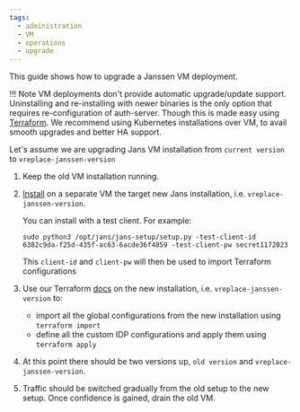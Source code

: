 ```yaml
---
tags:
  - administration
  - VM
  - operations
  - upgrade
---
```


This guide shows how to upgrade a Janssen VM deployment.

!!! Note
    VM deployments don't provide automatic upgrade/update support. 
    Uninstalling and re-installing with newer binaries is the only option that requires re-configuration of auth-server. 
    Though this is made easy using [Terraform](../terraform/README.md). 
    We recommend using Kubernetes installations over VM, to avail smooth upgrades and better HA support.


Let's assume we are upgrading Jans VM installation from `current version` to `vreplace-janssen-version`

1. Keep the old VM installation running.

2. [Install](../install/vm-install/README.md) on a separate VM the target new Jans installation, i.e. `vreplace-janssen-version`.

    You can install with a test client. For example:

    `sudo python3 /opt/jans/jans-setup/setup.py -test-client-id 6382c9da-f25d-435f-ac63-6acde36f4859 -test-client-pw secret1172023`

    This `client-id` and `client-pw` will then be used to import Terraform configurations

3. Use our Terraform [docs](../terraform/README.md) on the new installation, i.e. `vreplace-janssen-version` to:
    - import all the global configurations from the new installation using `terraform import`
    - define all the custom IDP configurations and apply them using `terraform apply`
   
4. At this point there should be two versions up, `old version` and `vreplace-janssen-version`.

5. Traffic should be switched gradually from the old setup to the new setup.
   Once confidence is gained, drain the old VM.